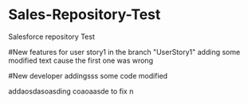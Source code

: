 # Sales-Repository-Test
Salesforce repository Test

#New features for user story1 in the branch "UserStory1"
adding some modified text cause the first one was wrong

#New developer addingsss some code
modified

addaosdasoasding coaoaasde to fix n